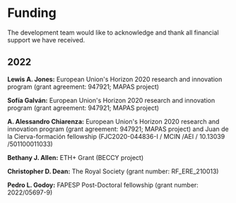 # Funding
The development team would like to acknowledge and thank all financial support we have received.

## 2022

**Lewis A. Jones:** European Union's Horizon 2020 research and innovation program (grant agreement: 947921; MAPAS project)

**Sofía Galván:** European Union's Horizon 2020 research and innovation program (grant agreement: 947921; MAPAS project)

**A. Alessandro Chiarenza:** European Union's Horizon 2020 research and innovation program (grant agreement: 947921; MAPAS project) and Juan de la Cierva-formación fellowship (FJC2020-044836-I / MCIN /AEI / 10.13039 /501100011033)

**Bethany J. Allen:** ETH+ Grant (BECCY project)

**Christopher D. Dean:** The Royal Society (grant number: RF_ERE_210013)

**Pedro L. Godoy:** FAPESP Post-Doctoral fellowship (grant number: 2022/05697-9)
